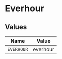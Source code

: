 # Everhour


## Values

| Name       | Value      |
| ---------- | ---------- |
| `EVERHOUR` | everhour   |